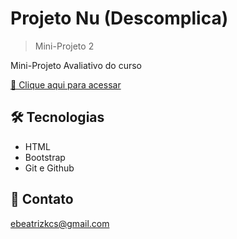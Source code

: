 # Projeto Nu (Descomplica)

> Mini-Projeto 2

Mini-Projeto Avaliativo do curso

[🔗 Clique aqui para acessar](https://soubeatrizkaroline.github.io/ProjetoNu_MiniProjeto2/)


## 🛠 Tecnologias

- HTML
- Bootstrap
- Git e Github

## 💙 Contato

ebeatrizkcs@gmail.com
